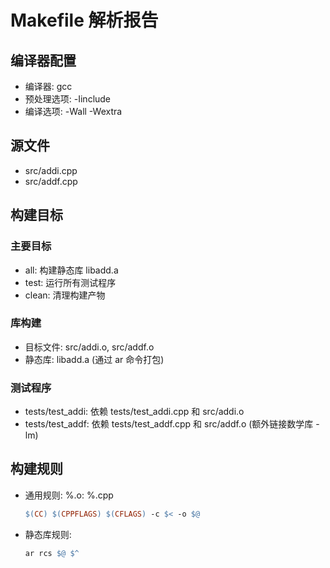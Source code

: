 # Makefile 解析报告

## 编译器配置
- 编译器: gcc
- 预处理选项: -Iinclude
- 编译选项: -Wall -Wextra

## 源文件
- src/addi.cpp
- src/addf.cpp

## 构建目标
### 主要目标
- all: 构建静态库 libadd.a
- test: 运行所有测试程序
- clean: 清理构建产物

### 库构建
- 目标文件: src/addi.o, src/addf.o
- 静态库: libadd.a (通过 ar 命令打包)

### 测试程序
- tests/test_addi: 依赖 tests/test_addi.cpp 和 src/addi.o
- tests/test_addf: 依赖 tests/test_addf.cpp 和 src/addf.o (额外链接数学库 -lm)

## 构建规则
- 通用规则: %.o: %.cpp
  ```makefile
  $(CC) $(CPPFLAGS) $(CFLAGS) -c $< -o $@
  ```
- 静态库规则:
  ```makefile
  ar rcs $@ $^